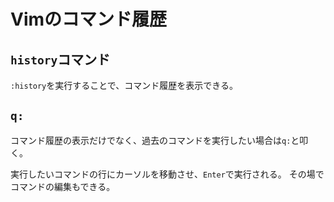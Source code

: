 # Vimのコマンド履歴

## `history`コマンド

`:history`を実行することで、コマンド履歴を表示できる。

## `q:`

コマンド履歴の表示だけでなく、過去のコマンドを実行したい場合は`q:`と叩く。

実行したいコマンドの行にカーソルを移動させ、`Enter`で実行される。
その場でコマンドの編集もできる。

